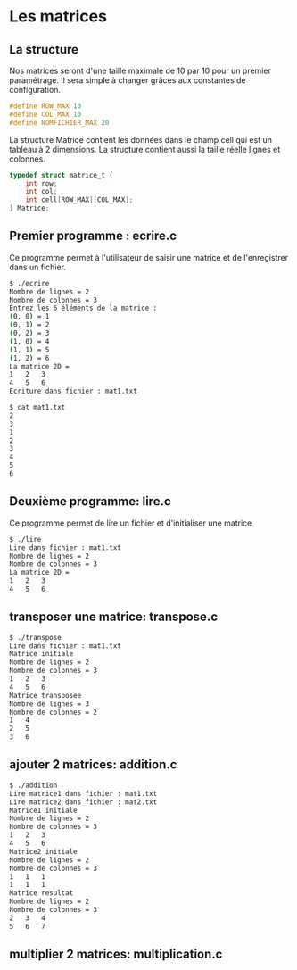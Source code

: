 # Les matrices

## La structure

Nos matrices seront d'une taille maximale de 10 par 10 pour un premier paramétrage. Il sera simple à changer grâces aux constantes de configuration.

```C
#define ROW_MAX 10
#define COL_MAX 10
#define NOMFICHIER_MAX 20
```

La structure Matrice contient les données dans le champ cell qui est un tableau à 2 dimensions. La structure contient aussi la taille réelle lignes et colonnes.

```C
typedef struct matrice_t {
    int row;
    int col;
    int cell[ROW_MAX][COL_MAX];
} Matrice;
```
## Premier programme : ecrire.c

Ce programme permet à l'utilisateur de saisir une matrice et de l'enregistrer dans un fichier.

```bash
$ ./ecrire
Nombre de lignes = 2
Nombre de colonnes = 3
Entrez les 6 éléments de la matrice : 
(0, 0) = 1
(0, 1) = 2
(0, 2) = 3
(1, 0) = 4
(1, 1) = 5
(1, 2) = 6
La matrice 2D = 
1	2	3	
4	5	6	
Ecriture dans fichier : mat1.txt

$ cat mat1.txt 
2
3
1
2
3
4
5
6
```

## Deuxième programme: lire.c

Ce programme permet de lire un fichier et d'initialiser une matrice

```bash
$ ./lire
Lire dans fichier : mat1.txt
Nombre de lignes = 2
Nombre de colonnes = 3
La matrice 2D = 
1	2	3	
4	5	6	
```

## transposer une matrice: transpose.c

```bash
$ ./transpose
Lire dans fichier : mat1.txt
Matrice initiale
Nombre de lignes = 2
Nombre de colonnes = 3
1	2	3	
4	5	6	
Matrice transposee
Nombre de lignes = 3
Nombre de colonnes = 2
1	4	
2	5	
3	6	
```

## ajouter 2 matrices: addition.c

```bash
$ ./addition
Lire matrice1 dans fichier : mat1.txt
Lire matrice2 dans fichier : mat2.txt
Matrice1 initiale
Nombre de lignes = 2
Nombre de colonnes = 3
1	2	3	
4	5	6	
Matrice2 initiale
Nombre de lignes = 2
Nombre de colonnes = 3
1	1	1	
1	1	1	
Matrice resultat
Nombre de lignes = 2
Nombre de colonnes = 3
2	3	4	
5	6	7	
```

## multiplier 2 matrices: multiplication.c


